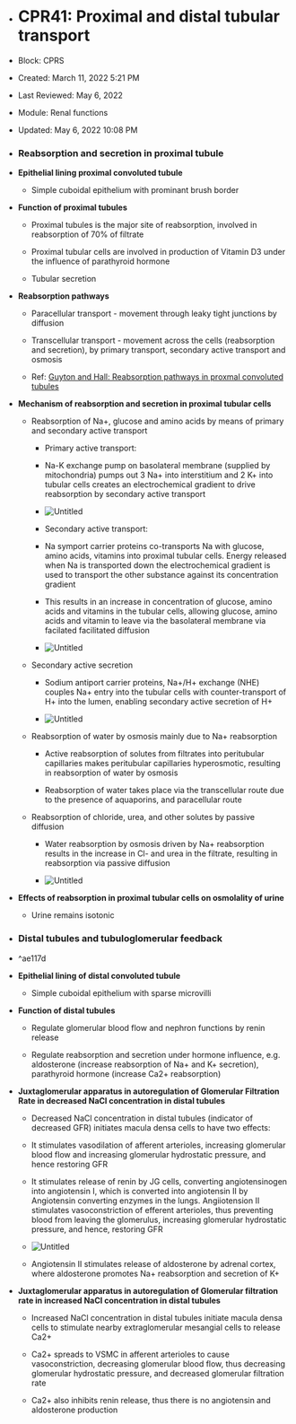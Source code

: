 - # CPR41: Proximal and distal tubular transport

- Block: CPRS
- Created: March 11, 2022 5:21 PM
- Last Reviewed: May 6, 2022
- Module: Renal functions
- Updated: May 6, 2022 10:08 PM

- ### Reabsorption and secretion in proximal tubule
- **Epithelial lining proximal convoluted tubule**
    
    - Simple cuboidal epithelium with prominant brush border
- **Function of proximal tubules**
    
    - Proximal tubules is the major site of reabsorption, involved in reabsorption of 70% of filtrate
    
    - Proximal tubular cells are involved in production of Vitamin D3 under the influence of parathyroid hormone
    
    - Tubular secretion
- **Reabsorption pathways**
    
    - Paracellular transport - movement through leaky tight junctions by diffusion
    
    - Transcellular transport - movement across the cells (reabsorption and secretion), by primary transport, secondary active transport and osmosis
    
    - Ref: [Guyton and Hall: Reabsorption pathways in proxmal convoluted tubules](https://www.notion.so/Guyton-and-Hall-Reabsorption-pathways-in-proxmal-convoluted-tubules-8835063ec9f84587be93a5d510be431a) 
- **Mechanism of reabsorption and secretion in proximal tubular cells**
    - Reabsorption of Na+, glucose and amino acids by means of primary and secondary active transport
        
        - Primary active transport:
        
        - Na-K exchange pump on basolateral membrane (supplied by mitochondria) pumps out 3 Na+ into interstitium and 2 K+ into tubular cells creates an electrochemical gradient to drive reabsorption by secondary active transport
        
        - ![Untitled](CPR41%20Proximal%20and%20distal%20tubular%20transport%20e54d82c90f694970bd130b444b5f8888/Untitled.png)
        
        - Secondary active transport:
        
        - Na symport carrier proteins co-transports Na with glucose, amino acids, vitamins into proximal tubular cells. Energy released when Na is transported down the electrochemical gradient is used to transport the other substance against its concentration gradient
        
        - This results in an increase in concentration of glucose, amino acids and vitamins in the tubular cells, allowing glucose, amino acids and vitamin to leave via the basolateral membrane via facilated facilitated diffusion
        
        - ![Untitled](CPR41%20Proximal%20and%20distal%20tubular%20transport%20e54d82c90f694970bd130b444b5f8888/Untitled%201.png)
        
    - Secondary active secretion
        
        - Sodium antiport carrier proteins, Na+/H+ exchange (NHE) couples Na+ entry into the tubular cells with counter-transport of H+ into the lumen, enabling secondary active secretion of H+
        
        - ![Untitled](CPR41%20Proximal%20and%20distal%20tubular%20transport%20e54d82c90f694970bd130b444b5f8888/Untitled%202.png)
        
    - Reabsorption of water by osmosis mainly due to Na+ reabsorption
        
        - Active reabsorption of solutes from filtrates into peritubular capillaries makes peritubular capillaries hyperosmotic, resulting in reabsorption of water by osmosis
        
        - Reabsorption of water takes place via the transcellular route due to the presence of aquaporins, and paracellular route
        
    - Reabsorption of chloride, urea, and other solutes by passive diffusion
        
        - Water reabsorption by osmosis driven by Na+ reabsorption results in the increase in Cl- and urea in the filtrate, resulting in reabsorption via passive diffusion
        
        - ![Untitled](CPR41%20Proximal%20and%20distal%20tubular%20transport%20e54d82c90f694970bd130b444b5f8888/Untitled%203.png)
        
- **Effects of reabsorption in proximal tubular cells on osmolality of urine**
    
    - Urine remains isotonic
    

- ### Distal tubules and tubuloglomerular feedback

- ^ae117d

- **Epithelial lining of distal convoluted tubule**
    
    - Simple cuboidal epithelium with sparse microvilli
    
- **Function of distal tubules**
    
    - Regulate glomerular blood flow and nephron functions by renin release
    
    - Regulate reabsorption and secretion under hormone influence, e.g. aldosterone (increase reabsorption of Na+ and K+ secretion), parathyroid hormone (increase Ca2+ reabsorption)
    
- **Juxtaglomerular apparatus in autoregulation of Glomerular Filtration Rate in decreased NaCl concentration in distal tubules**
    
    - Decreased NaCl concentration in distal tubules (indicator of decreased GFR) initiates macula densa cells to have two effects:
    
    - It stimulates vasodilation of afferent arterioles, increasing glomerular blood flow and increasing glomerular hydrostatic pressure, and hence restoring GFR
    
    - It stimulates release of renin by JG cells, converting angiotensinogen into angiotensin I, which is converted into angiotensin II by Angiotensin converting enzymes in the lungs. Angiiotension II stimulates vasoconstriction of efferent arterioles, thus preventing blood from leaving the glomerulus, increasing glomerular hydrostatic pressure, and hence, restoring GFR
    
    - ![Untitled](CPR41%20Proximal%20and%20distal%20tubular%20transport%20e54d82c90f694970bd130b444b5f8888/Untitled%204.png)
    
    - Angiotensin II stimulates release of aldosterone by adrenal cortex, where aldosterone promotes Na+ reabsorption and secretion of K+
    
- **Juxtaglomerular apparatus in autoregulation of Glomerular filtration rate in increased NaCl concentration in distal tubules**
    
    - Increased NaCl concentration in distal tubules initiate macula densa cells to stimulate nearby extraglomerular mesangial cells to release Ca2+
    
    - Ca2+ spreads to VSMC in afferent arterioles to cause vasoconstriction, decreasing glomerular blood flow, thus decreasing glomerular hydrostatic pressure, and decreased glomerular filtration rate
    
    - Ca2+ also inhibits renin release, thus there is no angiotensin and aldosterone production